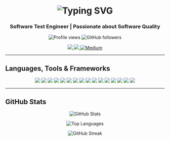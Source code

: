 <h1 align="center">
  <img src="https://readme-typing-svg.demolab.com?font=Righteous&size=25&pause=1000&color=0F8AF7FF&center=true&width=435&height=55&lines=Hi+There%2C+I'm+Eman+Elhelaly" alt="Typing SVG" />
</h1>

<h3 align="center">Software Test Engineer | Passionate about Software Quality</h3>

<p align="center">
  <img src="https://komarev.com/ghpvc/?username=EmanElhelaly11&label=Profile%20views&color=0e75b6&style=flat" alt="Profile views" />
  <img src="https://img.shields.io/github/followers/EmanElhelaly11?label=Followers" alt="GitHub followers" />
</p>

<p align="center">
  <a href="mailto:emanelhelaly11@gmail.com" title="Gmail">
    <img src="https://img.shields.io/badge/gmail-%23F05033.svg?style=for-the-badge&logo=gmail&logoColor=white"/>
  </a>
  <a href="https://www.linkedin.com/in/eman-elhelaly/" title="LinkedIn">
    <img src="https://img.shields.io/badge/linkedin-%230077B5.svg?style=for-the-badge&logo=linkedin&logoColor=white"/>
  </a>
  <a href="https://medium.com/@emanelhelaly11" title="Medium">
    <img src="https://img.shields.io/badge/Medium-%2312100E.svg?style=for-the-badge&logo=Medium&logoColor=white" alt="Medium" />
  </a>
</p>

---

## Languages, Tools & Frameworks

<p align="center">
  <img src="https://img.shields.io/badge/Java-007396.svg?style=for-the-badge&logo=java&logoColor=white" />
  <img src="https://img.shields.io/badge/PHP-777BB4.svg?style=for-the-badge&logo=php&logoColor=white" />
  <img src="https://img.shields.io/badge/Git-F05032.svg?style=for-the-badge&logo=git&logoColor=white" />
  <img src="https://img.shields.io/badge/GitHub-181717.svg?style=for-the-badge&logo=github&logoColor=white" />
  <img src="https://img.shields.io/badge/MySQL-4479A1.svg?style=for-the-badge&logo=mysql&logoColor=white" />
  <img src="https://img.shields.io/badge/MongoDB-47A248.svg?style=for-the-badge&logo=mongodb&logoColor=white" />
  <img src="https://img.shields.io/badge/Postman-FF6C37.svg?style=for-the-badge&logo=postman&logoColor=white" />
  <img src="https://img.shields.io/badge/Selenium-43B02A.svg?style=for-the-badge&logo=selenium&logoColor=white" />
  <img src="https://img.shields.io/badge/TestNG-FF0000.svg?style=for-the-badge&logo=testng&logoColor=white" />
  <img src="https://img.shields.io/badge/Allure-1e1e1e.svg?style=for-the-badge&logo=allure&logoColor=white" />
  <img src="https://img.shields.io/badge/ExtentReports-0F8AF7.svg?style=for-the-badge&logoColor=white" />
  <img src="https://img.shields.io/badge/Page%20Object%20Model-0077B5.svg?style=for-the-badge" />
  <img src="https://img.shields.io/badge/Data%20Driven-0e75b6.svg?style=for-the-badge" />
  <img src="https://img.shields.io/badge/HTML5-E34F26.svg?style=for-the-badge&logo=html5&logoColor=white" />
  <img src="https://img.shields.io/badge/CSS3-1572B6.svg?style=for-the-badge&logo=css3&logoColor=white" />
  <img src="https://img.shields.io/badge/Markdown-000000.svg?style=for-the-badge&logo=markdown&logoColor=white" />
</p>

---

## GitHub Stats

<p align="center">
  <img src="https://github-readme-stats.vercel.app/api?username=EmanElhelaly11&show_icons=true&theme=chartreuse-dark" alt="GitHub Stats"/>
</p>

<p align="center">
  <img src="https://github-readme-stats.vercel.app/api/top-langs?username=EmanElhelaly11&layout=compact&theme=chartreuse-dark" alt="Top Languages"/>
</p>

<p align="center">
  <img src="https://github-readme-streak-stats.herokuapp.com/?user=EmanElhelaly11&theme=chartreuse-dark" alt="GitHub Streak"/>
</p>
